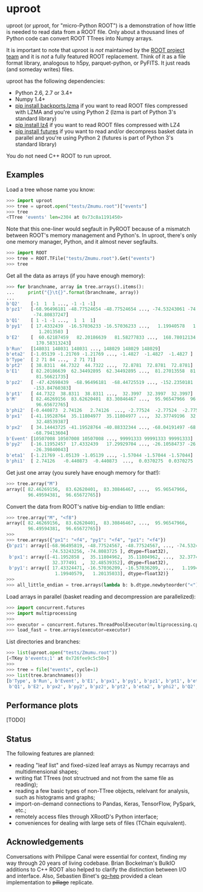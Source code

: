 # uproot

uproot (or &mu;proot, for "micro-Python ROOT") is a demonstration of how little is needed to read data from a ROOT file. Only about a thousand lines of Python code can convert ROOT TTrees into Numpy arrays.

It is important to note that uproot is _not_ maintained by the [ROOT project team](https://root.cern/) and it is _not_ a fully featured ROOT replacement. Think of it as a file format library, analogous to h5py, parquet-python, or PyFITS. It just reads (and someday writes) files.

uproot has the following dependencies:

   * Python 2.6, 2.7 or 3.4+
   * Numpy 1.4+
   * [pip install backports.lzma](https://pypi.python.org/pypi/backports.lzma) if you want to read ROOT files compressed with LZMA and you're using Python 2 (lzma is part of Python 3's standard library)
   * [pip install lz4](https://pypi.python.org/pypi/lz4) if you want to read ROOT files compressed with LZ4
   * [pip install futures](https://pypi.python.org/pypi/futures) if you want to read and/or decompress basket data in parallel and you're using Python 2 (futures is part of Python 3's standard library)

You do not need C++ ROOT to run uproot.

## Examples

Load a tree whose name you know:

```python
>>> import uproot
>>> tree = uproot.open("tests/Zmumu.root")["events"]
>>> tree
<TTree 'events' len=2304 at 0x73c8a1191450>
```

Note that this one-liner would segfault in PyROOT because of a mismatch between ROOT's memory management and Python's. In uproot, there's only one memory manager, Python, and it almost never segfaults.

```python
>>> import ROOT
>>> tree = ROOT.TFile("tests/Zmumu.root").Get("events")
>>> tree
```

Get all the data as arrays (if you have enough memory):

```python
>>> for branchname, array in tree.arrays().items():
...     print("{}\t{}".format(branchname, array))
...
b'Q2'    [-1  1  1 ..., -1 -1 -1]
b'pz1'   [-68.96496181 -48.77524654 -48.77524654 ..., -74.53243061 -74.53243061
          -74.80837247]
b'Q1'    [ 1 -1 -1 ...,  1  1  1]
b'py1'   [ 17.4332439  -16.57036233 -16.57036233 ...,   1.19940578   1.19940578
            1.2013503 ]
b'E2'    [  60.62187459   82.20186639   81.58277833 ...,  168.78012134  170.58313243
           170.58313243]
b'Run'   [148031 148031 148031 ..., 148029 148029 148029]
b'eta2'  [-1.05139 -1.21769 -1.21769 ..., -1.4827  -1.4827  -1.4827 ]
b'Type'  [ 2 71 84 ...,  2 71 71]
b'pt2'   [ 38.8311  44.7322  44.7322 ...,  72.8781  72.8781  72.8781]
b'E1'    [ 82.20186639  62.34492895  62.34492895 ...,  81.27013558  81.27013558
           81.56621735]
b'pz2'   [ -47.42698439  -68.96496181  -68.44725519 ..., -152.2350181  -153.84760383
          -153.84760383]
b'pt1'   [ 44.7322  38.8311  38.8311 ...,  32.3997  32.3997  32.3997]
b'M'     [ 82.46269156  83.62620401  83.30846467 ...,  95.96547966  96.49594381
           96.65672765]
b'phi2'  [-0.440873  2.74126   2.74126  ..., -2.77524  -2.77524  -2.77524 ]
b'px1'   [-41.19528764  35.11804977  35.11804977 ...,  32.37749196  32.37749196
           32.48539387]
b'px2'   [ 34.14443725 -41.19528764 -40.88332344 ..., -68.04191497 -68.79413604
          -68.79413604]
b'Event' [10507008 10507008 10507008 ..., 99991333 99991333 99991333]
b'py2'   [-16.11952457  17.4332439   17.29929704 ..., -26.10584737 -26.39840043
          -26.39840043]
b'eta1'  [-1.21769 -1.05139 -1.05139 ..., -1.57044 -1.57044 -1.57044]
b'phi1'  [ 2.74126   -0.440873  -0.440873  ...,  0.0370275  0.0370275  0.0370275]
```

Get just one array (you surely have enough memory for that!):

```python
>>> tree.array("M")
array([ 82.46269156,  83.62620401,  83.30846467, ...,  95.96547966,
        96.49594381,  96.65672765])
```

Convert the data from ROOT's native big-endian to little endian:

```python
>>> tree.array("M", "<f8")
array([ 82.46269156,  83.62620401,  83.30846467, ...,  95.96547966,
        96.49594381,  96.65672765])
>>> 
>>> tree.arrays({"px1": "<f4", "py1": "<f4", "pz1": "<f4"})
{b'pz1': array([-68.96495819, -48.77524567, -48.77524567, ..., -74.53243256,
                -74.53243256, -74.8083725 ], dtype=float32),
 b'px1': array([-41.1952858 ,  35.11804962,  35.11804962, ...,  32.377491  ,
                 32.377491  ,  32.48539352], dtype=float32),
 b'py1': array([ 17.43324471, -16.57036209, -16.57036209, ...,   1.19940579,
                  1.19940579,   1.20135033], dtype=float32)}
>>> 
>>> all_little_endian = tree.arrays(lambda b: b.dtype.newbyteorder("<"))
```

Load arrays in parallel (basket reading and decompression are parallelized):

```python
>>> import concurrent.futures
>>> import multiprocessing
>>> 
>>> executor = concurrent.futures.ThreadPoolExecutor(multiprocessing.cpu_count())
>>> load_fast = tree.arrays(executor=executor)
```

List directories and branches:

```python
>>> list(uproot.open("tests/Zmumu.root"))
[<TKey b'events;1' at 0x726fee9c5c50>]
>>> 
>>> tree = file("events", cycle=1)
>>> list(tree.branchnames())
[b'Type', b'Run', b'Event', b'E1', b'px1', b'py1', b'pz1', b'pt1', b'eta1', b'phi1',
 b'Q1', b'E2', b'px2', b'py2', b'pz2', b'pt2', b'eta2', b'phi2', b'Q2', b'M']
```

## Performance plots

[TODO]

## Status

The following features are planned:

   * reading "leaf list" and fixed-sized leaf arrays as Numpy recarrays and multidimensional shapes;
   * writing flat TTrees (not structrued and not from the same file as reading);
   * reading a few basic types of non-TTree objects, relelvant for analysis, such as histograms and graphs;
   * import-on-demand connections to Pandas, Keras, TensorFlow, PySpark, etc.;
   * remotely access files through XRootD's Python interface;
   * conveniences for dealing with large sets of files (TChain equivalent).

## Acknowledgements

Conversations with Philippe Canal were essential for context, finding my way through 20 years of living codebase. Brian Bockelman's BulkIO additions to C++ ROOT also helped to clarify the distinction between I/O and interface. Also, Sebastien Binet's [go-hep](https://github.com/go-hep/hep) provided a clean implementation to ~~pillage~~ replicate.
